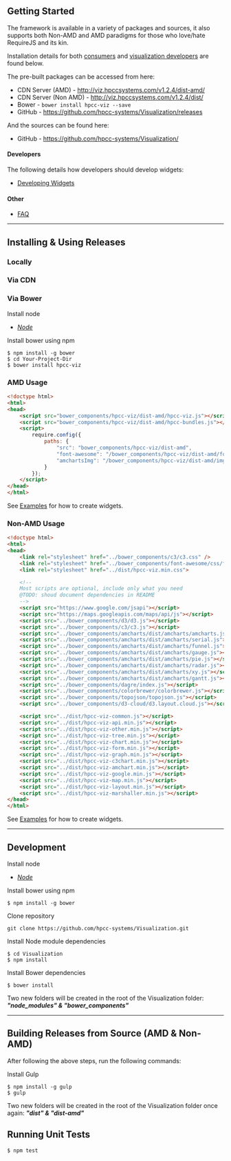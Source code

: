 ## Getting Started

The framework is available in a variety of packages and sources, it also supports both Non-AMD and AMD paradigms for those who love/hate RequireJS and its kin.  

Installation details for both [consumers](#installing-using-releases) and [visualization developers](#development) are found below. 

The pre-built packages can be accessed from here:

* CDN Server (AMD) - http://viz.hpccsystems.com/v1.2.4/dist-amd/<br>
* CDN Server (Non AMD) - http://viz.hpccsystems.com/v1.2.4/dist/<br>
* Bower - ```bower install hpcc-viz --save```<br>
* GitHub - https://github.com/hpcc-systems/Visualization/releases<br>

And the sources can be found here:

* GitHub - https://github.com/hpcc-systems/Visualization/

#### Developers
The following details how developers should develop widgets:<br>

* [Developing Widgets](Developing-Widgets)

#### Other
* [FAQ](../FAQ/)

------------------------------------------------------------------------------------------------------------

## Installing & Using Releases

### Locally

### Via CDN

### Via Bower

Install node
* _[Node](https://nodejs.org/)_

Install bower using npm

    $ npm install -g bower
    $ cd Your-Project-Dir
    $ bower install hpcc-viz

### AMD Usage
```html
<!doctype html>
<html>
<head>
    <script src="bower_components/hpcc-viz/dist-amd/hpcc-viz.js"></script> <!-- Auto Loads RequireJS -->
    <script src="bower_components/hpcc-viz/dist-amd/hpcc-bundles.js"></script>
    <script>
        require.config({
            paths: {
                "src": "bower_components/hpcc-viz/dist-amd",
                "font-awesome": "/bower_components/hpcc-viz/dist-amd/font-awesome/css/font-awesome.min",
                "amchartsImg": "/bower_components/hpcc-viz/dist-amd/img/amcharts/" /* Only needed if using AmCharts */
            }
        });
    </script>
</head>
</html>
```

See [Examples](../examples/AMD-Examples) for how to create widgets.

### Non-AMD Usage
```html
<!doctype html>
<html>
<head>
    <link rel="stylesheet" href="../bower_components/c3/c3.css" />
    <link rel="stylesheet" href="../bower_components/font-awesome/css/font-awesome.css" />
    <link rel="stylesheet" href="../dist/hpcc-viz.min.css">

    <!--
    Most scripts are optional, include only what you need
    @TODO: shoud document dependencies in README
    -->
    <script src="https://www.google.com/jsapi"></script>
    <script src="https://maps.googleapis.com/maps/api/js"></script>
    <script src="../bower_components/d3/d3.js"></script>
    <script src="../bower_components/c3/c3.js"></script>
    <script src="../bower_components/amcharts/dist/amcharts/amcharts.js"></script>
    <script src="../bower_components/amcharts/dist/amcharts/serial.js"></script>
    <script src="../bower_components/amcharts/dist/amcharts/funnel.js"></script>
    <script src="../bower_components/amcharts/dist/amcharts/gauge.js"></script>
    <script src="../bower_components/amcharts/dist/amcharts/pie.js"></script>
    <script src="../bower_components/amcharts/dist/amcharts/radar.js"></script>
    <script src="../bower_components/amcharts/dist/amcharts/xy.js"></script>
    <script src="../bower_components/amcharts/dist/amcharts/gantt.js"></script>
    <script src="../bower_components/dagre/index.js"></script>
    <script src="../bower_components/colorbrewer/colorbrewer.js"></script>
    <script src="../bower_components/topojson/topojson.js"></script>
    <script src="../bower_components/d3-cloud/d3.layout.cloud.js"></script>

    <script src="../dist/hpcc-viz-common.js"></script>
    <script src="../dist/hpcc-viz-api.min.js"></script>
    <script src="../dist/hpcc-viz-other.min.js"></script>
    <script src="../dist/hpcc-viz-tree.min.js"></script>
    <script src="../dist/hpcc-viz-chart.min.js"></script>
    <script src="../dist/hpcc-viz-form.min.js"></script>
    <script src="../dist/hpcc-viz-graph.min.js"></script>
    <script src="../dist/hpcc-viz-c3chart.min.js"></script>
    <script src="../dist/hpcc-viz-amchart.min.js"></script>
    <script src="../dist/hpcc-viz-google.min.js"></script>
    <script src="../dist/hpcc-viz-map.min.js"></script>
    <script src="../dist/hpcc-viz-layout.min.js"></script>
    <script src="../dist/hpcc-viz-marshaller.min.js"></script>
</head>
</html>
```

See [Examples](../examples/Non-AMD-Examples) for how to create widgets.

---------------------------------------------------------------------------------------------------------------------------------

## Development

Install node
* _[Node](https://nodejs.org/)_

Install bower using npm

    $ npm install -g bower

Clone repository

	git clone https://github.com/hpcc-systems/Visualization.git 

Install Node module dependencies
	
	$ cd Visualization
	$ npm install

Install Bower dependencies

    $ bower install

Two new folders will be created in the root of the Visualization folder: _**"node_modules" & "bower_components"**_


------------------------------------------------------------------------------------------------------


## Building Releases from Source (AMD & Non-AMD)

After following the above steps, run the following commands:

Install Gulp
	
	$ npm install -g gulp
    $ gulp

Two new folders will be created in the root of the Visualization folder once again: _**"dist" & "dist-amd"**_


## Running Unit Tests

    $ npm test
